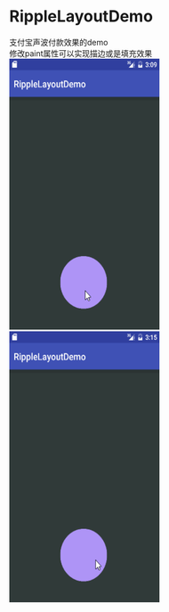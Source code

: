 # RippleLayoutDemo
支付宝声波付款效果的demo  
修改paint属性可以实现描边或是填充效果  
<img src="gif/ph1.gif"  width="270" height="486" />  
<img src="gif/ph2.gif"  width="270" height="486" />
